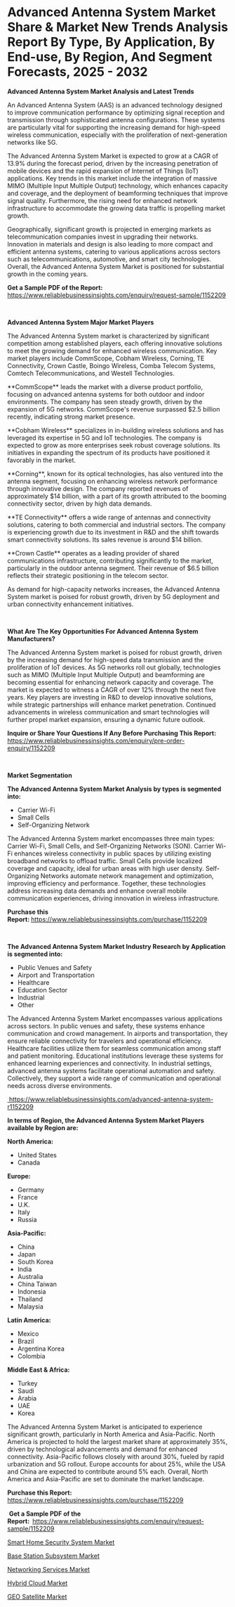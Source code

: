 <p><h1>Advanced Antenna System Market Share & Market New Trends Analysis Report By Type, By Application, By End-use, By Region, And Segment Forecasts, 2025 - 2032</h1></p><p><strong>Advanced Antenna System Market Analysis and Latest Trends</strong></p>
<p><p>An Advanced Antenna System (AAS) is an advanced technology designed to improve communication performance by optimizing signal reception and transmission through sophisticated antenna configurations. These systems are particularly vital for supporting the increasing demand for high-speed wireless communication, especially with the proliferation of next-generation networks like 5G. </p><p>The Advanced Antenna System Market is expected to grow at a CAGR of 13.9% during the forecast period, driven by the increasing penetration of mobile devices and the rapid expansion of Internet of Things (IoT) applications. Key trends in this market include the integration of massive MIMO (Multiple Input Multiple Output) technology, which enhances capacity and coverage, and the deployment of beamforming techniques that improve signal quality. Furthermore, the rising need for enhanced network infrastructure to accommodate the growing data traffic is propelling market growth. </p><p>Geographically, significant growth is projected in emerging markets as telecommunication companies invest in upgrading their networks. Innovation in materials and design is also leading to more compact and efficient antenna systems, catering to various applications across sectors such as telecommunications, automotive, and smart city technologies. Overall, the Advanced Antenna System Market is positioned for substantial growth in the coming years.</p></p>
<p><strong>Get a Sample PDF of the Report:&nbsp;</strong> <a href="https://www.reliablebusinessinsights.com/enquiry/request-sample/1152209?utm_campaign=904&utm_medium=2&utm_source=Github&utm_content=ia&utm_term=15022025&utm_id=advanced-antenna-system">https://www.reliablebusinessinsights.com/enquiry/request-sample/1152209</a></p>
<p>&nbsp;</p>
<p><strong>Advanced Antenna System Major Market Players</strong></p>
<p><p>The Advanced Antenna System market is characterized by significant competition among established players, each offering innovative solutions to meet the growing demand for enhanced wireless communication. Key market players include CommScope, Cobham Wireless, Corning, TE Connectivity, Crown Castle, Boingo Wireless, Comba Telecom Systems, Comtech Telecommunications, and Westell Technologies.</p><p>**CommScope** leads the market with a diverse product portfolio, focusing on advanced antenna systems for both outdoor and indoor environments. The company has seen steady growth, driven by the expansion of 5G networks. CommScope's revenue surpassed $2.5 billion recently, indicating strong market presence.</p><p>**Cobham Wireless** specializes in in-building wireless solutions and has leveraged its expertise in 5G and IoT technologies. The company is expected to grow as more enterprises seek robust coverage solutions. Its initiatives in expanding the spectrum of its products have positioned it favorably in the market.</p><p>**Corning**, known for its optical technologies, has also ventured into the antenna segment, focusing on enhancing wireless network performance through innovative design. The company reported revenues of approximately $14 billion, with a part of its growth attributed to the booming connectivity sector, driven by high data demands.</p><p>**TE Connectivity** offers a wide range of antennas and connectivity solutions, catering to both commercial and industrial sectors. The company is experiencing growth due to its investment in R&D and the shift towards smart connectivity solutions. Its sales revenue is around $14 billion.</p><p>**Crown Castle** operates as a leading provider of shared communications infrastructure, contributing significantly to the market, particularly in the outdoor antenna segment. Their revenue of $6.5 billion reflects their strategic positioning in the telecom sector.</p><p>As demand for high-capacity networks increases, the Advanced Antenna System market is poised for robust growth, driven by 5G deployment and urban connectivity enhancement initiatives.</p></p>
<p>&nbsp;</p>
<p><strong>What Are The Key Opportunities For Advanced Antenna System Manufacturers?</strong></p>
<p><p>The Advanced Antenna System market is poised for robust growth, driven by the increasing demand for high-speed data transmission and the proliferation of IoT devices. As 5G networks roll out globally, technologies such as MIMO (Multiple Input Multiple Output) and beamforming are becoming essential for enhancing network capacity and coverage. The market is expected to witness a CAGR of over 12% through the next five years. Key players are investing in R&D to develop innovative solutions, while strategic partnerships will enhance market penetration. Continued advancements in wireless communication and smart technologies will further propel market expansion, ensuring a dynamic future outlook.</p></p>
<p><strong>Inquire or Share Your Questions If Any Before Purchasing This Report:</strong> <a href="https://www.reliablebusinessinsights.com/enquiry/pre-order-enquiry/1152209?utm_campaign=904&utm_medium=2&utm_source=Github&utm_content=ia&utm_term=15022025&utm_id=advanced-antenna-system">https://www.reliablebusinessinsights.com/enquiry/pre-order-enquiry/1152209</a></p>
<p>&nbsp;</p>
<p><strong>Market Segmentation</strong></p>
<p><strong>The Advanced Antenna System Market Analysis by types is segmented into:</strong></p>
<p><ul><li>Carrier Wi-Fi</li><li>Small Cells</li><li>Self-Organizing Network</li></ul></p>
<p><p>The Advanced Antenna System market encompasses three main types: Carrier Wi-Fi, Small Cells, and Self-Organizing Networks (SON). Carrier Wi-Fi enhances wireless connectivity in public spaces by utilizing existing broadband networks to offload traffic. Small Cells provide localized coverage and capacity, ideal for urban areas with high user density. Self-Organizing Networks automate network management and optimization, improving efficiency and performance. Together, these technologies address increasing data demands and enhance overall mobile communication experiences, driving innovation in wireless infrastructure.</p></p>
<p><strong>Purchase this Report:&nbsp;</strong><a href="https://www.reliablebusinessinsights.com/purchase/1152209?utm_campaign=904&utm_medium=2&utm_source=Github&utm_content=ia&utm_term=15022025&utm_id=advanced-antenna-system">https://www.reliablebusinessinsights.com/purchase/1152209</a></p>
<p>&nbsp;</p>
<p><strong>The Advanced Antenna System Market Industry Research by Application is segmented into:</strong></p>
<p><ul><li>Public Venues and Safety</li><li>Airport and Transportation</li><li>Healthcare</li><li>Education Sector</li><li>Industrial</li><li>Other</li></ul></p>
<p><p>The Advanced Antenna System Market encompasses various applications across sectors. In public venues and safety, these systems enhance communication and crowd management. In airports and transportation, they ensure reliable connectivity for travelers and operational efficiency. Healthcare facilities utilize them for seamless communication among staff and patient monitoring. Educational institutions leverage these systems for enhanced learning experiences and connectivity. In industrial settings, advanced antenna systems facilitate operational automation and safety. Collectively, they support a wide range of communication and operational needs across diverse environments.</p></p>
<p><a href="https://www.reliablebusinessinsights.com/advanced-antenna-system-r1152209?utm_campaign=904&utm_medium=2&utm_source=Github&utm_content=ia&utm_term=15022025&utm_id=advanced-antenna-system">&nbsp;https://www.reliablebusinessinsights.com/advanced-antenna-system-r1152209</a></p>
<p><strong>In terms of Region, the Advanced Antenna System Market Players available by Region are:</strong></p>
<p>
    <p> <strong> North America: </strong>
        <ul>
            <li>United States</li>
            <li>Canada</li>
        </ul>
        </p> 
    <p> <strong> Europe: </strong>
        <ul>
            <li>Germany</li>
            <li>France</li>
            <li>U.K.</li>
            <li>Italy</li>
            <li>Russia</li>
        </ul>
        </p> 
    <p> <strong> Asia-Pacific: </strong>
        <ul>
            <li>China</li>
            <li>Japan</li>
            <li>South Korea</li>
            <li>India</li>
            <li>Australia</li>
            <li>China Taiwan</li>
            <li>Indonesia</li>
            <li>Thailand</li>
            <li>Malaysia</li>
        </ul>
        </p> 
    <p> <strong> Latin America: </strong>
        <ul>
            <li>Mexico</li>
            <li>Brazil</li>
            <li>Argentina Korea</li>
            <li>Colombia</li>
        </ul>
        </p> 
    <p> <strong> Middle East & Africa: </strong>
        <ul>
            <li>Turkey</li>
            <li>Saudi</li>
            <li>Arabia</li>
            <li>UAE</li>
            <li>Korea</li>
        </ul>
    </p>
    </p>
<p><p>The Advanced Antenna System Market is anticipated to experience significant growth, particularly in North America and Asia-Pacific. North America is projected to hold the largest market share at approximately 35%, driven by technological advancements and demand for enhanced connectivity. Asia-Pacific follows closely with around 30%, fueled by rapid urbanization and 5G rollout. Europe accounts for about 25%, while the USA and China are expected to contribute around 5% each. Overall, North America and Asia-Pacific are set to dominate the market landscape.</p></p>
<p><strong>Purchase this Report: </strong><a href="https://www.reliablebusinessinsights.com/purchase/1152209?utm_campaign=904&utm_medium=2&utm_source=Github&utm_content=ia&utm_term=15022025&utm_id=advanced-antenna-system">https://www.reliablebusinessinsights.com/purchase/1152209</a></p>
<p>&nbsp;<strong>Get a Sample PDF of the Report:&nbsp;&nbsp;</strong><a href="https://www.reliablebusinessinsights.com/enquiry/request-sample/1152209?utm_campaign=904&utm_medium=2&utm_source=Github&utm_content=ia&utm_term=15022025&utm_id=advanced-antenna-system">https://www.reliablebusinessinsights.com/enquiry/request-sample/1152209</a></p>
<p><strong></strong></p>
<p><p><a href="https://github.com/nkbaroga/Market-Research-Report-List-1/blob/main/smart-home-security-system-market.md?utm_campaign=904&utm_medium=2&utm_source=Github&utm_content=ia&utm_term=15022025&utm_id=advanced-antenna-system">Smart Home Security System Market</a></p><p><a href="https://github.com/chongseney974/Market-Research-Report-List-1/blob/main/base-station-subsystem-market.md?utm_campaign=904&utm_medium=2&utm_source=Github&utm_content=ia&utm_term=15022025&utm_id=advanced-antenna-system">Base Station Subsystem Market</a></p><p><a href="https://github.com/lateshab69/Market-Research-Report-List-1/blob/main/networking-services-market.md?utm_campaign=904&utm_medium=2&utm_source=Github&utm_content=ia&utm_term=15022025&utm_id=advanced-antenna-system">Networking Services Market</a></p><p><a href="https://github.com/hedbomkrahe/Market-Research-Report-List-1/blob/main/hybrid-cloud-market.md?utm_campaign=904&utm_medium=2&utm_source=Github&utm_content=ia&utm_term=15022025&utm_id=advanced-antenna-system">Hybrid Cloud Market</a></p><p><a href="https://github.com/elvutedipela/Market-Research-Report-List-1/blob/main/geo-satellite-market.md?utm_campaign=904&utm_medium=2&utm_source=Github&utm_content=ia&utm_term=15022025&utm_id=advanced-antenna-system">GEO Satellite Market</a></p></p>